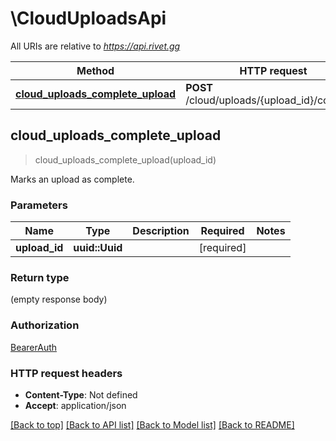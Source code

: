 # \CloudUploadsApi

All URIs are relative to *https://api.rivet.gg*

Method | HTTP request | Description
------------- | ------------- | -------------
[**cloud_uploads_complete_upload**](CloudUploadsApi.md#cloud_uploads_complete_upload) | **POST** /cloud/uploads/{upload_id}/complete | 



## cloud_uploads_complete_upload

> cloud_uploads_complete_upload(upload_id)


Marks an upload as complete.

### Parameters


Name | Type | Description  | Required | Notes
------------- | ------------- | ------------- | ------------- | -------------
**upload_id** | **uuid::Uuid** |  | [required] |

### Return type

 (empty response body)

### Authorization

[BearerAuth](../README.md#BearerAuth)

### HTTP request headers

- **Content-Type**: Not defined
- **Accept**: application/json

[[Back to top]](#) [[Back to API list]](../README.md#documentation-for-api-endpoints) [[Back to Model list]](../README.md#documentation-for-models) [[Back to README]](../README.md)

